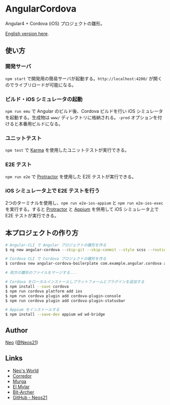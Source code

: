 # AngularCordova

Angular4 + Cordova (iOS) プロジェクトの雛形。

[English version here](./README.md).


## 使い方

### 開発サーバ

`npm start` で開発用の簡易サーバが起動する。`http://localhost:4200/` が開くのでライブリロードが可能になる。

### ビルド・iOS シミュレータの起動

`npm run emu` で Angular のビルド後、Cordova ビルドを行い iOS シミュレータを起動する。生成物は `www/` ディレクトリに格納される。`-prod` オプションを付けると本番用ビルドになる。

### ユニットテスト

`npm test` で [Karma](https://karma-runner.github.io) を使用したユニットテストが実行できる。

### E2E テスト

`npm run e2e` で [Protractor](http://www.protractortest.org/) を使用した E2E テストが実行できる。

### iOS シミュレータ上で E2E テストを行う

2つのターミナルを使用し、`npm run e2e-ios-appium` と `npm run e2e-ios-exec` を実行する。すると [Protractor](http://www.protractortest.org/) と [Appium](http://appium.io/) を併用して iOS シミュレータ上で E2E テストが実行できる。


## 本プロジェクトの作り方

```sh
# Angular-CLI で Angular プロジェクトの雛形を作る
$ ng new angular-cordova --skip-git --skip-commit --style scss --routing

# Cordova CLI で Cordova プロジェクトの雛形を作る
$ cordova new angular-cordova-boilerplate com.example.angular.cordova angular-cordova

# 両方の雛形のファイルをマージする...

# Cordova をローカルインストールしプラットフォームとプラグインを追加する
$ npm install --save cordova
$ npm run cordova platform add ios
$ npm run cordova plugin add cordova-plugin-console
$ npm run cordova plugin add cordova-plugin-statusbar

# Appium をインストールする
$ npm install --save-dev appium wd wd-bridge 
```


## Author

[Neo](http://neo.s21.xrea.com/) ([@Neos21](https://twitter.com/neos21))


## Links

- [Neo's World](http://neo.s21.xrea.com/)
- [Corredor](http://neos21.hatenablog.com/)
- [Murga](http://neos21.hatenablog.jp/)
- [El Mylar](http://neos21.hateblo.jp/)
- [Bit-Archer](http://bit-archer.hatenablog.com/)
- [GitHub - Neos21](https://github.com/Neos21/)
